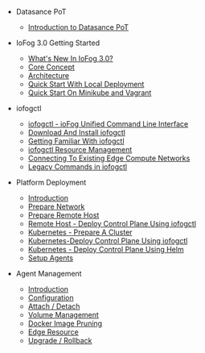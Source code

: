 <!-- docs/_sidebar.md -->



* Datasance PoT
  * [Introduction to Datasance PoT](./)
* IoFog 3.0 Getting Started
  * [What's New In IoFog 3.0?](./ioFog_3.0/getting-started/whats-new)
  * [Core Concept](./ioFog_3.0/getting-started/core-concepts)
  * [Architecture](./ioFog_3.0/getting-started/architecture)
  * [Quick Start With Local Deployment](./ioFog_3.0/getting-started/quick-start-local)
  * [Quick Start On Minikube and Vagrant](./ioFog_3.0/getting-started/quick-start-minikube)

* iofogctl
  * [iofogctl - ioFog Unified Command Line Interface](./ioFog_3.0/iofogctl/introduction)
  * [Download And Install iofogctl](./ioFog_3.0/iofogctl/download)
  * [Getting Familiar With iofogctl](./ioFog_3.0/iofogctl/getting-familiar)
  * [iofogctl Resource Management](./ioFog_3.0/iofogctl/resource-management)
  * [Connecting To Existing Edge Compute Networks](./ioFog_3.0/iofogctl/connect-disconnect)
  * [Legacy Commands in iofogctl](./ioFog_3.0/iofogctl/legacy)

* Platform Deployment
  * [Introduction](./ioFog_3.0/platform-deployment/introduction)
  * [Prepare Network](./ioFog_3.0/platform-deployment/prepare-your-network)
  * [Prepare Remote Host](/.ioFog_3.0/platform-deployment/prepare-your-remote-hosts)
  * [Remote Host - Deploy Control Plane Using iofogctl](./ioFog_3.0/platform-deployment/remote-control-plane)
  * [Kubernetes - Prepare A Cluster](./ioFog_3.0/platform-deployment/kubernetes-prepare-cluster)
  * [Kubernetes-Deploy Control Plane Using iofogctl](./ioFog_3.0/platform-deployment/kubernetes-iofogctl)
  * [Kubernetes - Deploy Control Plane Using Helm](./ioFog_3.0/platform-deployment/kubernetes-helm)
  * [Setup Agents](./ioFog_3.0/platform-deployment/setup-your-agents)

* Agent Management
  * [Introduction](./ioFog_3.0/agent-management/introduction)
  * [Configuration](./ioFog_3.0/agent-management/agent-configuration)
  * [Attach / Detach](./ioFog_3.0/agent-management/attach-detach)
  * [Volume Management](./ioFog_3.0/agent-management/volumes)
  * [Docker Image Pruning](./ioFog_3.0/agent-management/docker-image-pruning)
  * [Edge Resource](./ioFog_3.0/agent-management/edge-resources)
  * [Upgrade / Rollback](./ioFog_3.0/agent-management/upgrade-rollback)

